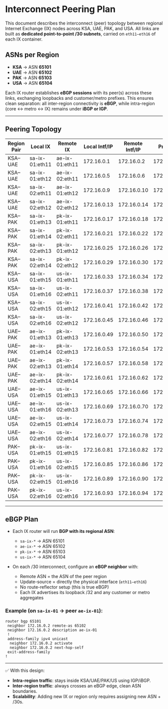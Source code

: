 # Interconnect Peering Plan

This document describes the interconnect (peer) topology between regional Internet Exchange (IX) nodes across KSA, UAE, PAK, and USA.
All links are built as **dedicated point-to-point /30 subnets**, carried on `eth11–eth16` of each IX container.

## ASNs per Region

* **KSA** → ASN **65101**
* **UAE** → ASN **65102**
* **PAK** → ASN **65103**
* **USA** → ASN **65104**

Each IX router establishes **eBGP sessions** with its peer(s) across these links, exchanging loopbacks and customer/metro prefixes.
This ensures clean separation: all inter-region connectivity is **eBGP**, while intra-region (core ↔ metro ↔ IX) remains under **iBGP or IGP**.

---

## Peering Topology

| Region Pair | Local IX        | Remote IX       | Local Intf/IP | Remote Intf/IP | Prefix (/30)   |
| ----------- | --------------- | --------------- | ------------- | -------------- | -------------- |
| KSA–UAE     | sa-ix-01\:eth11 | ae-ix-01\:eth11 | 172.16.0.1    | 172.16.0.2     | 172.16.0.0/30  |
| KSA–UAE     | sa-ix-01\:eth12 | ae-ix-02\:eth11 | 172.16.0.5    | 172.16.0.6     | 172.16.0.4/30  |
| KSA–UAE     | sa-ix-02\:eth11 | ae-ix-01\:eth12 | 172.16.0.9    | 172.16.0.10    | 172.16.0.8/30  |
| KSA–UAE     | sa-ix-02\:eth12 | ae-ix-02\:eth12 | 172.16.0.13   | 172.16.0.14    | 172.16.0.12/30 |
| KSA–PAK     | sa-ix-01\:eth13 | pk-ix-01\:eth11 | 172.16.0.17   | 172.16.0.18    | 172.16.0.16/30 |
| KSA–PAK     | sa-ix-01\:eth14 | pk-ix-02\:eth11 | 172.16.0.21   | 172.16.0.22    | 172.16.0.20/30 |
| KSA–PAK     | sa-ix-02\:eth13 | pk-ix-01\:eth12 | 172.16.0.25   | 172.16.0.26    | 172.16.0.24/30 |
| KSA–PAK     | sa-ix-02\:eth14 | pk-ix-02\:eth12 | 172.16.0.29   | 172.16.0.30    | 172.16.0.28/30 |
| KSA–USA     | sa-ix-01\:eth15 | us-ix-01\:eth11 | 172.16.0.33   | 172.16.0.34    | 172.16.0.32/30 |
| KSA–USA     | sa-ix-01\:eth16 | us-ix-02\:eth11 | 172.16.0.37   | 172.16.0.38    | 172.16.0.36/30 |
| KSA–USA     | sa-ix-02\:eth15 | us-ix-01\:eth12 | 172.16.0.41   | 172.16.0.42    | 172.16.0.40/30 |
| KSA–USA     | sa-ix-02\:eth16 | us-ix-02\:eth12 | 172.16.0.45   | 172.16.0.46    | 172.16.0.44/30 |
| UAE–PAK     | ae-ix-01\:eth13 | pk-ix-01\:eth13 | 172.16.0.49   | 172.16.0.50    | 172.16.0.48/30 |
| UAE–PAK     | ae-ix-01\:eth14 | pk-ix-02\:eth13 | 172.16.0.53   | 172.16.0.54    | 172.16.0.52/30 |
| UAE–PAK     | ae-ix-02\:eth13 | pk-ix-01\:eth14 | 172.16.0.57   | 172.16.0.58    | 172.16.0.56/30 |
| UAE–PAK     | ae-ix-02\:eth14 | pk-ix-02\:eth14 | 172.16.0.61   | 172.16.0.62    | 172.16.0.60/30 |
| UAE–USA     | ae-ix-01\:eth15 | us-ix-01\:eth13 | 172.16.0.65   | 172.16.0.66    | 172.16.0.64/30 |
| UAE–USA     | ae-ix-01\:eth16 | us-ix-02\:eth13 | 172.16.0.69   | 172.16.0.70    | 172.16.0.68/30 |
| UAE–USA     | ae-ix-02\:eth15 | us-ix-01\:eth14 | 172.16.0.73   | 172.16.0.74    | 172.16.0.72/30 |
| UAE–USA     | ae-ix-02\:eth16 | us-ix-02\:eth14 | 172.16.0.77   | 172.16.0.78    | 172.16.0.76/30 |
| PAK–USA     | pk-ix-01\:eth15 | us-ix-01\:eth15 | 172.16.0.81   | 172.16.0.82    | 172.16.0.80/30 |
| PAK–USA     | pk-ix-01\:eth16 | us-ix-02\:eth15 | 172.16.0.85   | 172.16.0.86    | 172.16.0.84/30 |
| PAK–USA     | pk-ix-02\:eth15 | us-ix-01\:eth16 | 172.16.0.89   | 172.16.0.90    | 172.16.0.88/30 |
| PAK–USA     | pk-ix-02\:eth16 | us-ix-02\:eth16 | 172.16.0.93   | 172.16.0.94    | 172.16.0.92/30 |

---

## eBGP Plan

* Each IX router will run **BGP with its regional ASN**:

  * `sa-ix-*` → ASN 65101
  * `ae-ix-*` → ASN 65102
  * `pk-ix-*` → ASN 65103
  * `us-ix-*` → ASN 65104

* On each /30 interconnect, configure an **eBGP neighbor** with:

  * Remote ASN = the ASN of the peer region
  * Update-source = directly the physical interface (`eth11–eth16`)
  * No route-reflector setup (this is true eBGP)
  * Each IX advertises its loopback /32 and any customer or metro aggregates

### Example (on `sa-ix-01` → peer `ae-ix-01`):

```frr
router bgp 65101
 neighbor 172.16.0.2 remote-as 65102
 neighbor 172.16.0.2 description ae-ix-01
 !
 address-family ipv4 unicast
  neighbor 172.16.0.2 activate
  neighbor 172.16.0.2 next-hop-self
 exit-address-family
!
```

---

✅ With this design:

* **Intra-region traffic**: stays inside KSA/UAE/PAK/US using IGP/iBGP.
* **Inter-region traffic**: always crosses an eBGP edge, clean ASN boundaries.
* **Scalability**: Adding new IX or region only requires assigning new ASN + /30s.

